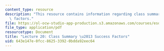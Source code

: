 ```yaml
---
content_type: resource
description: "This resource contains information regarding class summary \u2013 success\
  \ factors."
file: https://ol-ocw-studio-app-production.s3.amazonaws.com/courses/esd-36-system-project-management-fall-2012/643e147e0fcc862533920bdda92eec64_MITESD_36F12_Lec20.pdf
file_type: application/pdf
resourcetype: Document
title: "Lecture 20: Class Summary \u2013 Success Factors"
uid: 643e147e-0fcc-8625-3392-0bdda92eec64
---
```

